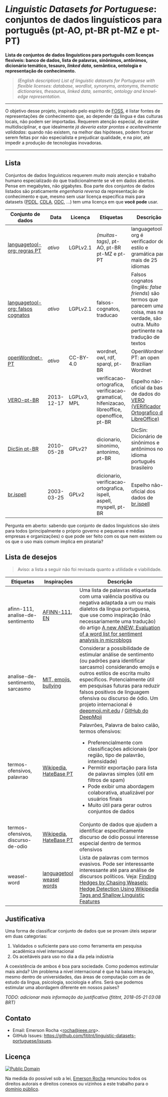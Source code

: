# _Linguistic Datasets for Portuguese_: conjuntos de dados linguísticos para português (pt-AO, pt-BR pt-MZ e pt-PT)
**Lista de conjuntos de dados linguísticos para
português com licenças flexíveis: banco de dados, lista de palavras, sinônimos,
antônimos, dicionário temático, tesauro, _linked data_, semântica, ontologia e
representação de conhecimento.**

<blockquote><em lang="en">
(English description) List of linguistic datasets for Portuguese
with flexible licenses: database, wordlist, synonyms, antonyms,
thematic dictionaries, thesaurus, linked data, semantic, ontology and
knowledge representation.
</em></blockquote>

---

O objetivo desse projeto, inspirado pelo espírito de [FOSS](https://pt.wikipedia.org/wiki/Software_livre_e_de_c%C3%B3digo_aberto),
é listar fontes de representações de conhecimento que, ao depender da língua
e das culturas locais, não podem ser importadas. Requerem atenção especial, de
caráter multidisciplinar, e que idealmente _já deveria estar prontas e
aceitavelmente validadas_: quando não existem, na melhor das hipóteses, podem
forçar serem feitas por não especialista e prejudicar qualidade, e na pior, até
impedir a produção de tecnologias inovadoras.

<!--

Veja outras [justificativas da pertinência](#justificativa).

-->

<!--
Veja também [termos chave para inspirar pesquisas relacionadas](termos-chave.md).
-->

---

## Lista
Conjuntos de dados linguísticos requerem _muito mais_ atenção e trabalho humano
especializado do que tradicionalmente se vê em dados abertos. Pense em megabytes,
não gigabytes. Boa parte dos conjuntos de dados listados são praticamente
_engenharia reversa_ da representação de conhecimento e que, mesmo sem usar
licença específica mais para datasets 
([PDDL](https://opendatacommons.org/licenses/pddl/),
[CDLA](https://cdla.io/permissive-1-0/),
[ODC](http://opendatacommons.org/licenses/by/), ...) tem uma licença em que
**você pode** usar.

| Conjunto de dados | Data | Licença | Etiquetas | Descrição |
| --- | --- | --- | --- | --- |
| [languagetool-org: regras PT](https://github.com/languagetool-org/languagetool/tree/master/languagetool-language-modules/pt/src/main/resources/org/languagetool/rules/pt) | _ativo_ | LGPLv2.1 |  _(muitas-tags)_, pt-AO, pt-BR pt-MZ e pt-PT | languagetool-org é verificador de estilo e gramática para mais de 25 idiomas |
| [languagetool-org: falsos cognatos](https://github.com/languagetool-org/languagetool/blob/master/languagetool-core/src/main/resources/org/languagetool/rules/false-friends.xml) | _ativo_ | LGPLv2.1 | falsos-cognatos, traducao | Falsos cognatos (Inglês: _false friends_) são termos que parecem uma coisa, mas na verdade, são outra. Muito pertinente na tradução de textos |
| [openWordnet-PT](https://github.com/own-pt/openWordnet-PT) | _ativo_ | CC-BY-4.0 | wordnet, owl, rdf, sparql, pt-BR | OpenWordnet-PT: an open Brazilian Wordnet |
| [VERO-pt-BR](https://github.com/fititnt/VERO-pt-BR_verificador-ortografico-portugues-brasileiro) | 2013-12-17 | LGPLv3, MPL | verificacao-ortografica, verificacao-gramatical, hifenizacao, libreoffice, openoffice, pt-BR | Espelho não-oficial da base de dados do [VERO (VERificador Ortografico do LibreOffice)](https://pt-br.libreoffice.org/projetos/vero) |
| [DicSin pt-BR](https://github.com/fititnt/DicSin-dicionario-sinonimos-portugues-brasileiro) | 2010-05-28 | GPLv2? | dicionario, sinonimo, antonimo, pt-BR | DicSin: Dicionário de sinônimos e antônimos no idioma português brasileiro |
| [br.ispell](https://github.com/fititnt/br.ispell-dicionario-portugues-brasileiro) | 2003-03-25 | GPLv2 | dicionario, verificacao-ortografica, ispell, aspell, myspell, pt-BR | Espelho não-oficial dos dados de [br.ispell](https://www.ime.usp.br/~ueda/br.ispell/) |

Pergunta em aberto: sabendo que conjunto de dados linguísticos são úteis para
todos (principalmente o próprio governo e pequenas e médias empresas e
organizações) o que pode ser feito com os que nem existem ou os que o uso mais
comum implica em pirataria?

## Lista de desejos

> Aviso: a lista a seguir não foi revisada quanto a utilidade e viabilidade.

<!--
Essa abordagem é útil a curto prazo, porém o
pensamento a médio e longo prazo poderia ativamente estimular que governos e
universidades desenvolvam conjunto de dados úteis
-->

| Etiquetas | Inspirações | Descrição |
| --- | --- | --- |
| afinn-111, analise-de-sentimento | [AFINN-111, EN](http://www2.imm.dtu.dk/pubdb/views/publication_details.php?id=6010) | Uma lista de palavras etiquetada com uma valência positiva ou negativa adaptada a um ou mais dialetos da língua portuguesa, que use como inspiração (não necessariamente uma tradução) do artigo [A new ANEW: Evaluation of a word list for sentiment analysis in microblogs](https://arxiv.org/abs/1103.2903) |
| analise-de-sentimento, sarcasmo | [MIT, emojis, bullying](https://www.digitaltrends.com/cool-tech/emojis-mit-algorithm-bullying/) | Considerar a possibilidade de estimular análise de sentimento (ou padrões para identificar sarcasmo) considerando emojis e outros estilos de escrita muito específicos. Potencialmente útil em pesquisas futuras para reduzir falsos positivos de linguagem ofensiva ou discurso de ódio. Um projeto internacional é [deepmoji.mit.edu](https://deepmoji.mit.edu/) / [GitHub do DeepMoji](https://github.com/bfelbo/DeepMoji) |
| termos-ofensivos, palavrao | [Wikipedia](https://pt.wikipedia.org/wiki/Palavra_de_baixo_cal%C3%A3o), [HateBase PT](https://www.hatebase.org/search_results/keywords%3D%7Cfilter_about_ethnicity%3D%7Cfilter_about_nationality%3D%7Cfilter_about_religion%3D%7Cfilter_about_gender%3D%7Cfilter_about_sexual_orientation%3D%7Cfilter_about_disability%3D%7Cfilter_about_class%3D%7Cfilter_archaic%3D%7Cinclude_meaning%3D%7Cfilter_language%3Dpor) | Palavrões, Palavra de baixo calão, termos ofensivos: <ul><li>Preferencialmente com classificações adicionais (por região, tipo de palavrão, intensidade)</li><li>Permitir exportação para lista de palavras simples (útil em filtros de spam)</li><li>Pode exibir uma abordagem colaborativa, atualizável por usuários finais</li><li>Muito útil para gerar outros conjuntos de dados</li></ul> |
| termos-ofensivos, discurso-de-odio | [Wikipedia](https://pt.wikipedia.org/wiki/Discurso_de_%C3%B3dio), [HateBase PT](https://www.hatebase.org/search_results/keywords%3D%7Cfilter_about_ethnicity%3D%7Cfilter_about_nationality%3D%7Cfilter_about_religion%3D%7Cfilter_about_gender%3D%7Cfilter_about_sexual_orientation%3D%7Cfilter_about_disability%3D%7Cfilter_about_class%3D%7Cfilter_archaic%3D%7Cinclude_meaning%3D%7Cfilter_language%3Dpor) | Conjunto de dados que ajudem a identificar especificamente discurso de ódio possui interesse especial dentro de termos ofensivos |
| weasel-word | [languagetool weasel words](https://github.com/languagetool-org/languagetool/blob/master/languagetool-language-modules/pt/src/main/resources/org/languagetool/rules/pt/weaselwords.txt) | Lista de palavras com termos evasivos. Pode ser interessante interessante até para análise de discursos políticos. Veja: [Finding Hedges by Chasing Weasels: Hedge Detection Using Wikipedia Tags and Shallow Linguistic Features](http://www.aclweb.org/anthology/P09-2044) |

<!--

TODO: adicionar <https://github.com/stopwords-iso/stopwords-pt>

-->

<!--
> Nota: a lista de desejos acima não foi revisada nem quanto a utilidade como
quanto a viabilidade. Se você trabalha na área e algo parece absurdo,
provavelmente você está certo. [Entre em contato](#contato). Ajuda de
especialistas ou profissionais experientes para priorizar conjunto de dados é
extremamente valiosa.
-->

## Justificativa
Uma forma de classificar conjunto de dados que se provam úteis separar em duas
categorias:

1. Validados o suficiente para uso como ferramenta em pesquisa acadêmica nível
   internacional
2. Os aceitáveis para uso no dia a dia pela indústria

A coexistência de ambos é boa para sociedade. Como podemos estimular mais ainda?
Um problema a nível internacional é que há baixa interação, mesmo dentro de
universidades, das áreas de computação com as de estudo da língua, psicologia,
sociologia e afins. Será que podemos estimular uma abordagem diferente em
nossos países?

_TODO: adicionar mais informação da justificativa (fititnt, 2018-05-21 03:08 BRT)_

<!--

A [acessibilidade importa](acessibilidade.md): é preciso entender que
disponibilizar alternativas simples como lista de palavras temática, mesmo com
[limitações aceitáveis](limitacoes.md), não só facilita adoção e impacto
positivo como potencialmente reduz abusos de sistemas sem intervenção humana.
-->

## Contato
- Email: Emerson Rocha &#x3C;<rocha@ieee.org>&#x3E;.
- GitHub Issues: <https://github.com/fititnt/linguistic-datasets-portuguese/issues>.

## Licença
[![Public Domain](https://i.creativecommons.org/p/zero/1.0/88x31.png)](UNLICENSE)

Na medida do possível sob a lei, [Emerson Rocha](https://github.com/fititnt)
renunciou todos os direitos autorais e direitos conexos ou vizinhos a este
trabalho para o [domínio público](UNLICENSE).
